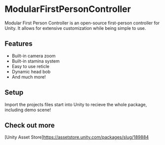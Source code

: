 # ModularFirstPersonController

Modular First Person Controller is an open-source first-person controller for Unity. It allows for extensive customization while being simple to use.

## Features
* Built-in camera zoom
* Built-in stamina system
* Easy to use reticle
* Dynamic head bob
* And much more!

## Setup
Import the projects files start into Unity to recieve the whole package, including demo scene!

## Check out more
[Unity Asset Store]https://assetstore.unity.com/packages/slug/189884
